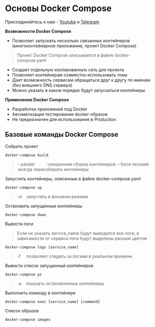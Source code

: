 # Основы Docker Compose

Присоединяйтесь к нам - [Youtube](https://www.youtube.com/channel/UCqC3c7UHtwoX2wy7fdHc6gg) и [Telegram](https://t.me/devops_mops)
<br>

**Возможности Docker Compose**
- Позволяет запускать несколько связанных контейнеров (многоконтейнерное приложение, проект Docker Compose)
> Проект Docker Compose описывается в файле docker-compose.yaml
- Создает отдельную изолированную сеть для проекта
- Позволяет контейнерам совместно использовать тома
- Дает возможность сервисам обращаться друг к другу по именам (без внешнего DNS сервера)
- Можно указать в каком порядке будут запускаться контейнеры

**Применение Docker Compose**
- Разработка приложений под Docker
- Автоматизация тестирования docker-образов
- Не предназначен для использования в Production

## Базовые команды Docker Compose

Собрать проект
```
docker-compose build
```
>--paralel           синхронная сборка контейнеров
>--force recreate    всегда пересобирать контейнеры

Запустить контейнеры, описанные в файле docker-compose.yaml
```
docker-compose up
```
>-d    запустить в фоновом режиме

Остановить запущенные контейнеры
```
docker-compose down
```

Вывести логи 
>Если не указать service_name будут выводится все логи, в зависимости от сервиса логи будут выделены разным цветом
```
docker-compose logs [service_name]
```
>-f     позволяет следить за логами в реальном времени

Вывести список запущенный контейнеров
```
docker-compose ps
```
>-a    показать остановленные контейнеры

Выполнить команду в контейнере
```
docker-compose exec [service_name] [command]
```

Список образов
```
docker-compose images
```
